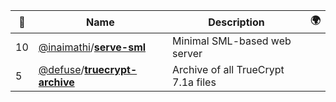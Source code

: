 |:star2: | Name | Description | 🌍|
|---|---|---|---|
|10|[@inaimathi](https://github.com/inaimathi)/[**serve-sml**](https://github.com/inaimathi/serve-sml)|Minimal SML-based web server||
|5|[@defuse](https://github.com/defuse)/[**truecrypt-archive**](https://github.com/defuse/truecrypt-archive)|Archive of all TrueCrypt 7.1a files||

